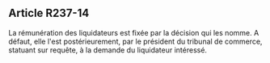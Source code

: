 Article R237-14
----
La rémunération des liquidateurs est fixée par la décision qui les nomme. A
défaut, elle l'est postérieurement, par le président du tribunal de commerce,
statuant sur requête, à la demande du liquidateur intéressé.
